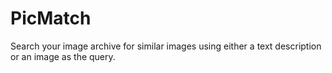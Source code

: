 # PicMatch
Search your image archive for similar images using either a text description or an image as the query.
